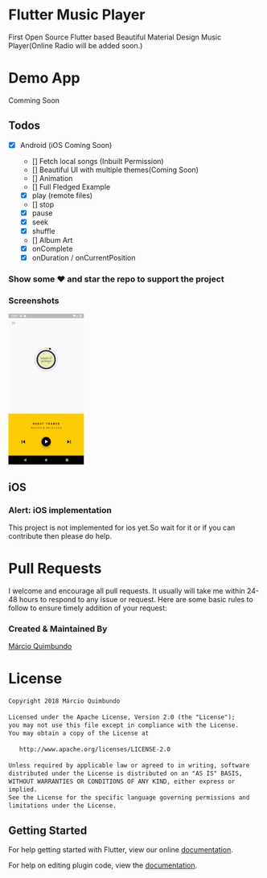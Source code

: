 # Flutter Music Player

First Open Source Flutter based Beautiful Material Design Music Player(Online Radio will be added soon.)

# Demo App

Comming Soon

## Todos

* [x] Android (iOS Coming Soon)

  * [] Fetch local songs (Inbuilt Permission)
  * [] Beautiful UI with multiple themes(Coming Soon)
  * [] Animation
  * [] Full Fledged Example
  * [x] play (remote files)
  * [] stop
  * [x] pause
  * [x] seek
  * [x] shuffle
  * [] Album Art
  * [x] onComplete
  * [x] onDuration / onCurrentPosition

### Show some :heart: and star the repo to support the project

### Screenshots

<img src="flute1.png" height="300em" /> 

## iOS

### Alert: iOS implementation

This project is not implemented for ios yet.So wait for it or if you can contribute then please do help.

# Pull Requests

I welcome and encourage all pull requests. It usually will take me within 24-48 hours to respond to any issue or request. Here are some basic rules to follow to ensure timely addition of your request:


### Created & Maintained By

[Márcio Quimbundo](https://github.com/MarcioQuimbundo) 

# License

    Copyright 2018 Márcio Quimbundo

    Licensed under the Apache License, Version 2.0 (the "License");
    you may not use this file except in compliance with the License.
    You may obtain a copy of the License at

       http://www.apache.org/licenses/LICENSE-2.0

    Unless required by applicable law or agreed to in writing, software
    distributed under the License is distributed on an "AS IS" BASIS,
    WITHOUT WARRANTIES OR CONDITIONS OF ANY KIND, either express or implied.
    See the License for the specific language governing permissions and
    limitations under the License.

## Getting Started

For help getting started with Flutter, view our online
[documentation](http://flutter.io/).

For help on editing plugin code, view the [documentation](https://flutter.io/platform-plugins/#edit-code).